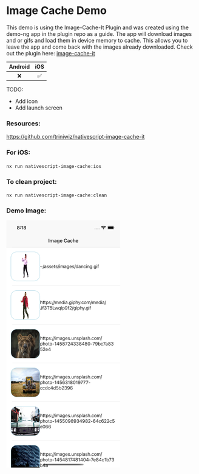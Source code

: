 # Image Cache Demo

This demo is using the Image-Cache-It Plugin and was created using the demo-ng app in the plugin repo as a guide. The app will download images and or gifs and load them in device memory to cache. This allows you to leave the app and come back with the images already downloaded. Check out the plugin here: [image-cache-it](https://github.com/triniwiz/nativescript-image-cache-it)

| Android |        iOS         |
| :-----: | :----------------: |
|   :x:   | :white_check_mark: |

TODO:
* Add icon
* Add launch screen

### Resources:

https://github.com/triniwiz/nativescript-image-cache-it


### For iOS:

`nx run nativescript-image-cache:ios`

### To clean project:

`nx run nativescript-image-cache:clean`

### Demo Image:

<img width="300" height="650" src="demo.png"></img>
